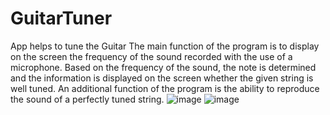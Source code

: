 # GuitarTuner
App helps to tune the Guitar
The main function of the program is to display on the screen the frequency of the sound recorded with the use of a microphone. 
Based on the frequency of the sound, the note is determined and the information is displayed on the screen whether the given string is well tuned. 
An additional function of the program is the ability to reproduce the sound of a perfectly tuned string.
![image](https://github.com/MichalProjects/GuitarTuner/assets/113103424/79bc3f71-a80e-45be-9485-03d914b831ba)
![image](https://github.com/MichalProjects/GuitarTuner/assets/113103424/8b333292-7def-4ae2-b847-1a1f055af755)

